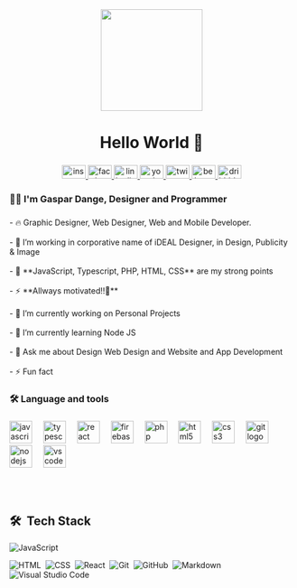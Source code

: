 <div align="center">
  <img height="180" src="https://camo.githubusercontent.com/62da68eb62b1e5f175f7d1f0191dd89a653d7908feb22d37d4a0ab07365d6791/68747470733a2f2f6d656469612e67697068792e636f6d2f6d656469612f4d3967624264396e6244724f5475314d71782f67697068792e676966"  />
</div>

###

<h1 align="center">Hello World 👋</h1>

###

<div align="center">
  <a href="https://www.instagram.com/gaspardangee" target="_blank">
    <img src="https://raw.githubusercontent.com/maurodesouza/profile-readme-generator/master/src/assets/icons/social/instagram/default.svg" width="42" height="24" alt="instagram logo"  />
  </a>
  <a href="https://www.facebook.com/gaspardangesavage3" target="_blank">
    <img src="https://raw.githubusercontent.com/maurodesouza/profile-readme-generator/master/src/assets/icons/social/facebook/default.svg" width="42" height="24" alt="facebook logo"  />
  </a>
  <a href="https://www.linkedin.com/in/gaspar-dange-b129a01b9/" target="_blank">
    <img src="https://raw.githubusercontent.com/maurodesouza/profile-readme-generator/master/src/assets/icons/social/linkedin/default.svg" width="42" height="24" alt="linkedin logo"  />
  </a>
  <a href="https://www.facebook.com/gaspardangesavage3" target="_blank">
    <img src="https://raw.githubusercontent.com/maurodesouza/profile-readme-generator/master/src/assets/icons/social/youtube/default.svg" width="42" height="24" alt="youtube logo"  />
  </a>
  <a href="https://twitter.com/gaspardangee" target="_blank">
    <img src="https://raw.githubusercontent.com/maurodesouza/profile-readme-generator/master/src/assets/icons/social/twitter/default.svg" width="42" height="24" alt="twitter logo"  />
  </a>
  <a href="www.behance.net/gaspardange" target="_blank">
    <img src="https://raw.githubusercontent.com/maurodesouza/profile-readme-generator/master/src/assets/icons/social/behance/default.svg" width="42" height="24" alt="behance logo"  />
  </a>
  <a href="https://dribbble.com/gaspardange1" target="_blank">
    <img src="https://raw.githubusercontent.com/maurodesouza/profile-readme-generator/master/src/assets/icons/social/dribbble/default.svg" width="42" height="24" alt="dribbble logo"  />
  </a>
</div>

###

<h3 align="left">👩‍💻  I'm Gaspar Dange, Designer and Programmer</h3>

###

<p align="left">- 🔥 Graphic Designer, Web Designer, Web and Mobile Developer.<br>  <br>- 🔭 I’m working in corporative name of iDEAL Designer, in Design, Publicity & Image<br>  <br>- 💪 **JavaScript, Typescript, PHP, HTML, CSS** are my strong points<br>  <br>- ⚡ **Allways motivated!!🤩**<br>  <br>- 🔭 I’m currently working on Personal Projects<br>  <br>- 🌱 I’m currently learning Node JS<br>  <br>- 💬 Ask me about Design Web Design and Website and App Development<br>  <br>- ⚡ Fun fact</p>

###

<h3 align="left">🛠 Language and tools</h3>

###

<div align="left">
  <img src="https://cdn.jsdelivr.net/gh/devicons/devicon/icons/javascript/javascript-plain.svg" height="40" alt="javascript logo"  />
  <img width="12" />
  <img src="https://cdn.jsdelivr.net/gh/devicons/devicon/icons/typescript/typescript-original.svg" height="40" alt="typescript logo"  />
  <img width="12" />
  <img src="https://cdn.jsdelivr.net/gh/devicons/devicon/icons/react/react-original-wordmark.svg" height="40" alt="react logo"  />
  <img width="12" />
  <img src="https://cdn.jsdelivr.net/gh/devicons/devicon/icons/firebase/firebase-plain-wordmark.svg" height="40" alt="firebase logo"  />
  <img width="12" />
  <img src="https://cdn.jsdelivr.net/gh/devicons/devicon/icons/php/php-plain.svg" height="40" alt="php logo"  />
  <img width="12" />
  <img src="https://cdn.jsdelivr.net/gh/devicons/devicon/icons/html5/html5-plain-wordmark.svg" height="40" alt="html5 logo"  />
  <img width="12" />
  <img src="https://cdn.jsdelivr.net/gh/devicons/devicon/icons/css3/css3-plain-wordmark.svg" height="40" alt="css3 logo"  />
  <img width="12" />
  <img src="https://cdn.jsdelivr.net/gh/devicons/devicon/icons/git/git-original.svg" height="40" alt="git logo"  />
  <img width="12" />
  <img src="https://cdn.jsdelivr.net/gh/devicons/devicon/icons/nodejs/nodejs-original.svg" height="40" alt="nodejs logo"  />
  <img width="12" />
  <img src="https://cdn.jsdelivr.net/gh/devicons/devicon/icons/vscode/vscode-original.svg" height="40" alt="vscode logo"  />
</div>



  
<!--
### Hello World 👋 I'm Gaspar Dange

- 🔥 Graphic Designer, Web Designer, Web and Mobile Developer.
  
- 🔭 I’m working in corporative name of iDEAL Designer, in Design, Publicity & Image
  
- 💪 **JavaScript, Typescript, PHP, HTML, CSS** are my strong points
  
- ⚡ **Allways motivated!!🤩**
  
- 🔭 I’m currently working on Personal Projects
  
- 🌱 I’m currently learning Node JS
  
- 💬 Ask me about Design Web Design and Website and App Development
  
- ⚡ Fun fact

  -->
<!--
<img align="right" height="590em" src="https://github.com/gaspardangee/gaspardangee/assets/76966485/aab6d05f-a88e-450e-a106-76e860644799"/>
<h1 align="left">I'm Gaspar Dange</h1>
<p align="left"> <img src="https://komarev.com/ghpvc/?username=maykbrito&color=yellow" alt="Profile views" /> </p>

- 🔥 Graphic Designer, Web Designer, Web and Mobile Developer.

- 🔭 I’m working in corporative name of iDEAL Designer, in Design, Publicity & Image

- 💪 **JavaScript, Typescript, PHP, HTML, CSS** are my strong points

- ⚡ **Allways motivated!!🤩**

- 👨‍💻 words are just words. Take a look at what I've done!
-->

<br><br>

## 🛠 &nbsp;Tech Stack

![JavaScript](https://img.shields.io/badge/-JavaScript-05122A?style=flat&logo=javascript)&nbsp;
<!--![Node.js](https://img.shields.io/badge/-Node.js-05122A?style=flat&logo=node.js)&nbsp;-->
![HTML](https://img.shields.io/badge/-HTML-05122A?style=flat&logo=HTML5)&nbsp;
![CSS](https://img.shields.io/badge/-CSS-05122A?style=flat&logo=CSS3&logoColor=1572B6)&nbsp;
![React](https://img.shields.io/badge/-React-05122A?style=flat&logo=react)&nbsp;
![Git](https://img.shields.io/badge/-Git-05122A?style=flat&logo=git)&nbsp;
![GitHub](https://img.shields.io/badge/-GitHub-05122A?style=flat&logo=github)&nbsp;
![Markdown](https://img.shields.io/badge/-Markdown-05122A?style=flat&logo=markdown)&nbsp;
![Visual Studio Code](https://img.shields.io/badge/-Visual%20Studio%20Code-05122A?style=flat&logo=visual-studio-code&logoColor=007ACC)&nbsp;
<!--![PostgreSQL](https://img.shields.io/badge/-PostgreSQL-05122A?style=flat&logo=postgresql)&nbsp;-->
<!--![SQLite](https://img.shields.io/badge/-SQLite-05122A?style=flat&logo=sqlite)&nbsp;-->
